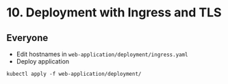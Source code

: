 # 10. Deployment with Ingress and TLS

## Everyone

* Edit hostnames in `web-application/deployment/ingress.yaml`
* Deploy application
```
kubectl apply -f web-application/deployment/
```
